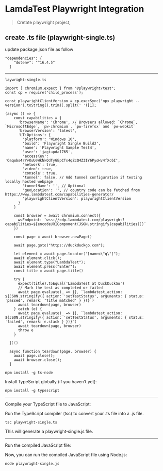 # LamdaTest Playwright Integration

> Cretate playwright project,

create .ts file (playwright-single.ts)
---
update package.json file as follow
```
"dependencies": {
    "dotenv": "^16.4.5"
  }
```
---
`laywright-single.ts`
```
import { chromium,expect } from "@playwright/test";
const cp = require('child_process');

const playwrightClientVersion = cp.execSync('npx playwright --version').toString().trim().split(' ')[1];

(async () => {
    const capabilities = {
      'browserName': 'Chrome', // Browsers allowed: `Chrome`, `MicrosoftEdge`, `pw-chromium`, `pw-firefox` and `pw-webkit`
      'browserVersion': 'latest',
      'LT:Options': {
        'platform': 'Windows 10',
        'build': 'Playwright Single Build2',
        'name': 'Playwright Sample Test4',
        'user': 'jagtapda1765',
        'accessKey': 'Oaqubs4rYvOuUeWkNkQdTyGEpCTs4qZcQ4Z3IY6PyoHv4fXc6I',
        'network': true,
        'video': true,
        'console': true,
        'tunnel': false, // Add tunnel configuration if testing locally hosted webpage
        'tunnelName': '', // Optional
        'geoLocation': '', // country code can be fetched from https://www.lambdatest.com/capabilities-generator/
        'playwrightClientVersion': playwrightClientVersion
      }
    }
  
    const browser = await chromium.connect({
      wsEndpoint: `wss://cdp.lambdatest.com/playwright?capabilities=${encodeURIComponent(JSON.stringify(capabilities))}`
    })
  
    const page = await browser.newPage()
  
    await page.goto("https://duckduckgo.com");
  
    let element = await page.locator("[name=\"q\"]");
    await element.click();
    await element.type("LambdaTest");
    await element.press("Enter");
    const title = await page.title()
  
    try {
      expect(title).toEqual('LambdaTest at DuckDuckGo')
      // Mark the test as completed or failed
      await page.evaluate(_ => {}, `lambdatest_action: ${JSON.stringify({ action: 'setTestStatus', arguments: { status: 'passed', remark: 'Title matched' } })}`)
      await teardown(page, browser)
    } catch (e) {
      await page.evaluate(_ => {}, `lambdatest_action: ${JSON.stringify({ action: 'setTestStatus', arguments: { status: 'failed', remark: e.stack } })}`)
      await teardown(page, browser)
      throw e
    }
  
  })()
  
  async function teardown(page, browser) {
    await page.close();
    await browser.close();
  }
```


`npm install -g ts-node`

Install TypeScript globally (if you haven't yet):

`npm install -g typescript`

---
Compile your TypeScript file to JavaScript:

Run the TypeScript compiler (tsc) to convert your .ts file into a .js file.

`tsc playwright-single.ts`

This will generate a playwright-single.js file.

---
Run the compiled JavaScript file:

Now, you can run the compiled JavaScript file using Node.js:

`node playwright-single.js`
